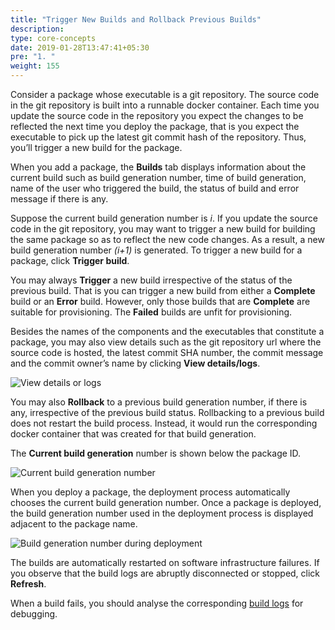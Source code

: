 ```yaml
---
title: "Trigger New Builds and Rollback Previous Builds"
description:
type: core-concepts
date: 2019-01-28T13:47:41+05:30
pre: "1. "
weight: 155
---
```

Consider a package whose executable is a git repository. The source code in the
git repository is built into a runnable docker container. Each time you update
the source code in the repository you expect the changes to be reflected the
next time you deploy the package, that is you expect the executable to pick up
the latest git commit hash of the repository. Thus, you’ll trigger a new build
for the package.

When you add a package, the **Builds** tab displays information about the current
build such as build generation number, time of build generation, name of the
user who triggered the build, the status of build and error message if there is
any.

Suppose the current build generation number is _i_. If you update the source code
in the git repository, you may want to trigger a new build for building the same
package so as to reflect the new code changes. As a result, a new build
generation number _(i+1)_ is generated. To trigger a new build for a package,
click **Trigger build**.

You may always **Trigger** a new build irrespective of the status of the previous
build. That is you can trigger a new build from either a **Complete** build or an
**Error** build. However, only those builds that are **Complete** are suitable for
provisioning. The **Failed** builds are unfit for provisioning.

Besides the names of the components and the executables that constitute a
package, you may also view details such as the git repository url where the
source code is hosted, the latest commit SHA number, the commit message and
the commit owner’s name by clicking **View details/logs**.

![View details or logs](/images/core-concepts/builds/trigger-rollback-view-deails.png?classes=border,shadow&width=50pc)

You may also **Rollback** to a previous build generation number, if there is any,
irrespective of the previous build status. Rollbacking to a previous build does
not restart the build process. Instead, it would run the corresponding docker
container that was created for that build generation.

The **Current build generation** number is shown below the package ID.

![Current build generation number](/images/core-concepts/builds/current-build-number.png?classes=border,shadow&width=50pc)

When you deploy a package, the deployment process automatically chooses the
current build generation number. Once a package is deployed, the build generation
number used in the deployment process is displayed adjacent to the package name.

![Build generation number during deployment](/images/core-concepts/builds/build-number-deploy.png?classes=border,shadow&width=50pc)

The builds are automatically restarted on software infrastructure failures.
If you observe that the build logs are abruptly disconnected or stopped,
click **Refresh**.

When a build fails, you should analyse the corresponding [build logs](/core-concepts/logging/build-logs)
for debugging.